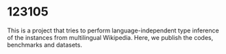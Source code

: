 # 123105
This is a project that tries to perform language-independent type inference of the instances from multilingual Wikipedia. Here, we publish the codes, benchmarks and datasets.
